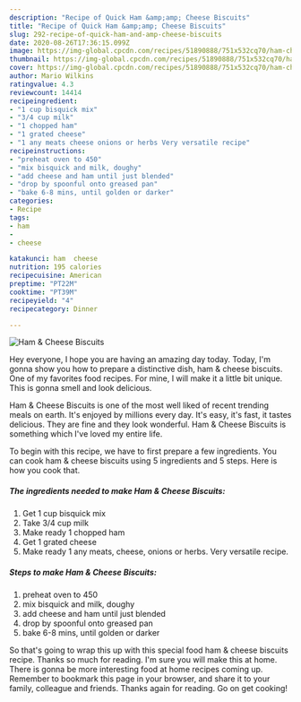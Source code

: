 ```yaml
---
description: "Recipe of Quick Ham &amp;amp; Cheese Biscuits"
title: "Recipe of Quick Ham &amp;amp; Cheese Biscuits"
slug: 292-recipe-of-quick-ham-and-amp-cheese-biscuits
date: 2020-08-26T17:36:15.099Z
image: https://img-global.cpcdn.com/recipes/51890888/751x532cq70/ham-cheese-biscuits-recipe-main-photo.jpg
thumbnail: https://img-global.cpcdn.com/recipes/51890888/751x532cq70/ham-cheese-biscuits-recipe-main-photo.jpg
cover: https://img-global.cpcdn.com/recipes/51890888/751x532cq70/ham-cheese-biscuits-recipe-main-photo.jpg
author: Mario Wilkins
ratingvalue: 4.3
reviewcount: 14414
recipeingredient:
- "1 cup bisquick mix"
- "3/4 cup milk"
- "1 chopped ham"
- "1 grated cheese"
- "1 any meats cheese onions or herbs Very versatile recipe"
recipeinstructions:
- "preheat oven to 450"
- "mix bisquick and milk, doughy"
- "add cheese and ham until just blended"
- "drop by spoonful onto greased pan"
- "bake 6-8 mins, until golden or darker"
categories:
- Recipe
tags:
- ham
- 
- cheese

katakunci: ham  cheese 
nutrition: 195 calories
recipecuisine: American
preptime: "PT22M"
cooktime: "PT39M"
recipeyield: "4"
recipecategory: Dinner

---
```



![Ham &amp; Cheese Biscuits](https://img-global.cpcdn.com/recipes/51890888/751x532cq70/ham-cheese-biscuits-recipe-main-photo.jpg)

Hey everyone, I hope you are having an amazing day today. Today, I'm gonna show you how to prepare a distinctive dish, ham &amp; cheese biscuits. One of my favorites food recipes. For mine, I will make it a little bit unique. This is gonna smell and look delicious.

Ham &amp; Cheese Biscuits is one of the most well liked of recent trending meals on earth. It's enjoyed by millions every day. It's easy, it's fast, it tastes delicious. They are fine and they look wonderful. Ham &amp; Cheese Biscuits is something which I've loved my entire life.




To begin with this recipe, we have to first prepare a few ingredients. You can cook ham &amp; cheese biscuits using 5 ingredients and 5 steps. Here is how you cook that.

<!--inarticleads1-->

##### The ingredients needed to make Ham &amp; Cheese Biscuits:

1. Get 1 cup bisquick mix
1. Take 3/4 cup milk
1. Make ready 1 chopped ham
1. Get 1 grated cheese
1. Make ready 1 any meats, cheese, onions or herbs. Very versatile recipe.




<!--inarticleads2-->

##### Steps to make Ham &amp; Cheese Biscuits:

1. preheat oven to 450
1. mix bisquick and milk, doughy
1. add cheese and ham until just blended
1. drop by spoonful onto greased pan
1. bake 6-8 mins, until golden or darker




So that's going to wrap this up with this special food ham &amp; cheese biscuits recipe. Thanks so much for reading. I'm sure you will make this at home. There is gonna be more interesting food at home recipes coming up. Remember to bookmark this page in your browser, and share it to your family, colleague and friends. Thanks again for reading. Go on get cooking!
